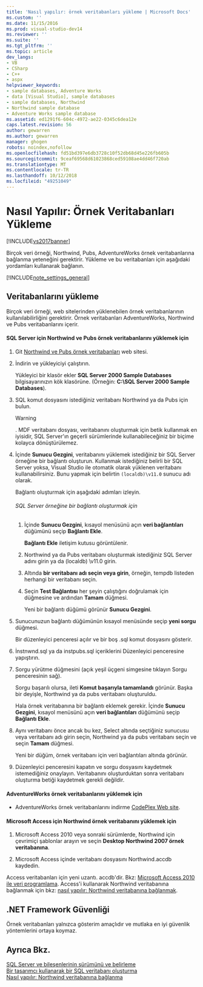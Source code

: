 ```yaml
---
title: 'Nasıl yapılır: örnek veritabanları yükleme | Microsoft Docs'
ms.custom: ''
ms.date: 11/15/2016
ms.prod: visual-studio-dev14
ms.reviewer: ''
ms.suite: ''
ms.tgt_pltfrm: ''
ms.topic: article
dev_langs:
- VB
- CSharp
- C++
- aspx
helpviewer_keywords:
- sample databases, Adventure Works
- data [Visual Studio], sample databases
- sample databases, Northwind
- Northwind sample database
- Adventure Works sample database
ms.assetid: ed1291f6-604c-4972-ae22-0345c6dea12e
caps.latest.revision: 56
author: gewarren
ms.author: gewarren
manager: ghogen
robots: noindex,nofollow
ms.openlocfilehash: fd51bd397e6db3728c10f52db68d45e226fb605b
ms.sourcegitcommit: 9ceaf69568d61023868ced59108ae4dd46f720ab
ms.translationtype: MT
ms.contentlocale: tr-TR
ms.lasthandoff: 10/12/2018
ms.locfileid: "49251049"
---
```

# <a name="how-to-install-sample-databases"></a>Nasıl Yapılır: Örnek Veritabanları Yükleme
[!INCLUDE[vs2017banner](../includes/vs2017banner.md)]

Birçok veri örneği, Northwind, Pubs, AdventureWorks örnek veritabanlarına bağlanma yeteneğini gerektirir. Yükleme ve bu veritabanları için aşağıdaki yordamları kullanarak bağlanın.  
  
 [!INCLUDE[note_settings_general](../includes/note-settings-general-md.md)]  
  
## <a name="installing-databases"></a>Veritabanlarını yükleme  
 Birçok veri örneği, web sitelerinden yüklenebilen örnek veritabanlarının kullanılabilirliğini gerektirir. Örnek veritabanları AdventureWorks, Northwind ve Pubs veritabanlarını içerir.  
  
#### <a name="to-install-the-northwind-and-pubs-sample-databases-for-sql-server"></a>SQL Server için Northwind ve Pubs örnek veritabanlarını yüklemek için  
  
1.  Git [Northwind ve Pubs örnek veritabanları](http://go.microsoft.com/fwlink?linkid=64296) web sitesi.  
  
2.  İndirin ve yükleyiciyi çalıştırın.  
  
     Yükleyici bir klasör ekler **SQL Server 2000 Sample Databases** bilgisayarınızın kök klasörüne. (Örneğin: **C:\SQL Server 2000 Sample Databases**).  
  
3.  SQL komut dosyasını istediğiniz veritabanı Northwind ya da Pubs için bulun.  
  
    > [!WARNING]
    >  . MDF veritabanı dosyası, veritabanını oluşturmak için betik kullanmak en iyisidir, SQL Server'ın geçerli sürümlerinde kullanabileceğiniz bir biçime kolayca dönüştürülemez.  
  
4.  İçinde **Sunucu Gezgini**, veritabanını yüklemek istediğiniz bir SQL Server örneğine bir bağlantı oluşturun. Kullanmak istediğiniz belirli bir SQL Server yoksa, Visual Studio ile otomatik olarak yüklenen veritabanı kullanabilirsiniz. Bunu yapmak için belirtin `(localdb)\v11.0` sunucu adı olarak.  
  
     Bağlantı oluşturmak için aşağıdaki adımları izleyin.  
  
    ###### <a name="to-create-a-connection-to-an-instance-of-sql-server"></a>SQL Server örneğine bir bağlantı oluşturmak için  
  
    1.  İçinde **Sunucu Gezgini**, kısayol menüsünü açın **veri bağlantıları** düğümünü seçip **Bağlantı Ekle**.  
  
         **Bağlantı Ekle** iletişim kutusu görüntülenir.  
  
    2.  Northwind ya da Pubs veritabanı oluşturmak istediğiniz SQL Server adını girin ya da (localdb) \v11.0 girin.  
  
    3.  Altında **bir veritabanı adı seçin veya girin**, örneğin, tempdb listeden herhangi bir veritabanı seçin.  
  
    4.  Seçin **Test Bağlantısı** her şeyin çalıştığını doğrulamak için düğmesine ve ardından **Tamam** düğmesi.  
  
         Yeni bir bağlantı düğümü görünür **Sunucu Gezgini**.  
  
5.  Sunucunuzun bağlantı düğümünün kısayol menüsünde seçip **yeni sorgu** düğmesi.  
  
     Bir düzenleyici penceresi açılır ve bir boş .sql komut dosyasını gösterir.  
  
6.  İnstnwnd.sql ya da instpubs.sql içeriklerini Düzenleyici penceresine yapıştırın.  
  
7.  Sorgu yürütme düğmesini (açık yeşil üçgeni simgesine tıklayın Sorgu penceresinin sağ).  
  
     Sorgu başarılı olursa, ileti **Komut başarıyla tamamlandı** görünür. Başka bir deyişle, Northwind ya da pubs veritabanı oluşturuldu.  
  
     Hala örnek veritabanına bir bağlantı eklemek gerekir. İçinde **Sunucu Gezgini**, kısayol menüsünü açın **veri bağlantıları** düğümünü seçip **Bağlantı Ekle**.  
  
8.  Aynı veritabanı önce ancak bu kez, Select altında seçtiğiniz sunucusu veya veritabanı adı girin seçin, Northwind ya da pubs veritabanı seçin ve seçin **Tamam** düğmesi.  
  
     Yeni bir düğüm, örnek veritabanı için veri bağlantıları altında görünür.  
  
9. Düzenleyici penceresini kapatın ve sorgu dosyasını kaydetmek istemediğiniz onaylayın. Veritabanını oluşturduktan sonra veritabanı oluşturma betiği kaydetmek gerekli değildir.  
  
#### <a name="to-install-the-adventureworks-sample-databases"></a>AdventureWorks örnek veritabanlarını yüklemek için  
  
-   AdventureWorks örnek veritabanlarını indirme [CodePlex Web site](http://go.microsoft.com/fwlink/?linkid=87843).  
  
#### <a name="to-install-the-northwind-sample-database-for-microsoft-access"></a>Microsoft Access için Northwind örnek veritabanını yüklemek için  
  
1.  Microsoft Access 2010 veya sonraki sürümlerde, Northwind için çevrimiçi şablonlar arayın ve seçin **Desktop Northwind 2007 örnek veritabanına**.  
  
2.  Microsoft Access içinde veritabanı dosyasını Northwind.accdb kaydedin.  
  
 Access veritabanları için yeni uzantı. accdb'dir. Bkz: [Microsoft Access 2010 ile veri programlama](http://msdn.microsoft.com/library/office/ff965871.aspx). Access'i kullanarak Northwind veritabanına bağlanmak için bkz: [nasıl yapılır: Northwind veritabanına bağlanmak](../data-tools/how-to-connect-to-the-northwind-database.md).  
  
## <a name="net-framework-security"></a>.NET Framework Güvenliği  
 Örnek veritabanları yalnızca gösterim amaçlıdır ve mutlaka en iyi güvenlik yöntemlerini ortaya koymaz.  
  
## <a name="see-also"></a>Ayrıca Bkz.  
 [SQL Server ve bileşenlerinin sürümünü ve belirleme](http://support.microsoft.com/kb/321185)   
 [Bir tasarımcı kullanarak bir SQL veritabanı oluşturma](../data-tools/create-a-sql-database-by-using-a-designer.md)   
 [Nasıl yapılır: Northwind veritabanına bağlanma](../data-tools/how-to-connect-to-the-northwind-database.md)